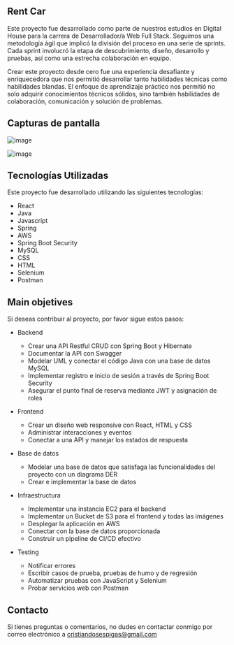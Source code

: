 ## Rent Car

Este proyecto fue desarrollado como parte de nuestros estudios en Digital House para la carrera de Desarrollador/a Web Full Stack. Seguimos una metodología ágil que implicó la división del proceso en una serie de sprints. Cada sprint involucró la etapa de descubrimiento, diseño, desarrollo y pruebas, así como una estrecha colaboración en equipo.

Crear este proyecto desde cero fue una experiencia desafiante y enriquecedora que nos permitió desarrollar tanto habilidades técnicas como habilidades blandas. El enfoque de aprendizaje práctico nos permitió no solo adquirir conocimientos técnicos sólidos, sino también habilidades de colaboración, comunicación y solución de problemas.


## Capturas de pantalla

![image](https://user-images.githubusercontent.com/79176713/229994004-6852bfaa-8d4a-4419-96e6-0d9c6813bc41.png)

![image](https://user-images.githubusercontent.com/79176713/229994179-27638963-9d45-482c-9b82-4a05a8196c46.png)

## Tecnologías Utilizadas

Este proyecto fue desarrollado utilizando las siguientes tecnologías:

- React
- Java
- Javascript
- Spring
- AWS
- Spring Boot Security
- MySQL
- CSS
- HTML
- Selenium
- Postman


## Main objetives

Si deseas contribuir al proyecto, por favor sigue estos pasos:

- Backend
  - Crear una API Restful CRUD con Spring Boot y Hibernate
  - Documentar la API con Swagger
  - Modelar UML y conectar el código Java con una base de datos MySQL
  - Implementar registro e inicio de sesión a través de Spring Boot Security
  - Asegurar el punto final de reserva mediante JWT y asignación de roles

- Frontend
  - Crear un diseño web responsive con React, HTML y CSS
  - Administrar interacciones y eventos
  - Conectar a una API y manejar los estados de respuesta

- Base de datos
  - Modelar una base de datos que satisfaga las funcionalidades del proyecto con un diagrama DER
  - Crear e implementar la base de datos

- Infraestructura
  - Implementar una instancia EC2 para el backend
  - Implementar un Bucket de S3 para el frontend y todas las imágenes
  - Desplegar la aplicación en AWS
  - Conectar con la base de datos proporcionada
  - Construir un pipeline de CI/CD efectivo

- Testing
  - Notificar errores
  - Escribir casos de prueba, pruebas de humo y de regresión
  - Automatizar pruebas con JavaScript y Selenium
  - Probar servicios web con Postman


## Contacto

Si tienes preguntas o comentarios, no dudes en contactar conmigo por correo electrónico a [cristiandosespigas@gmail.com](cristiandosespigas@gmail.com)
